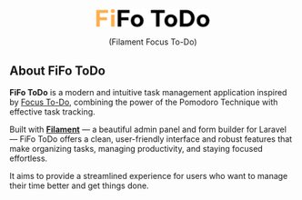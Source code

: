 <p align="center">
<img src="./public/assets/images/logo.png" width="200" alt="FoFo ToDo Logo">
</p>

<p align="center">
(Filament Focus To-Do)
</p>

## About FiFo ToDo

**FiFo ToDo** is a modern and intuitive task management application inspired by [Focus To-Do](https://www.focustodo.cn),
combining the power of the Pomodoro Technique with effective task tracking.

Built with **[Filament](https://filamentphp.com/)** — a beautiful admin panel and form builder for Laravel — FiFo ToDo
offers a clean, user-friendly interface and robust features that make organizing tasks, managing productivity, and
staying focused effortless.

It aims to provide a streamlined experience for users who want to manage their time better and get things done.

